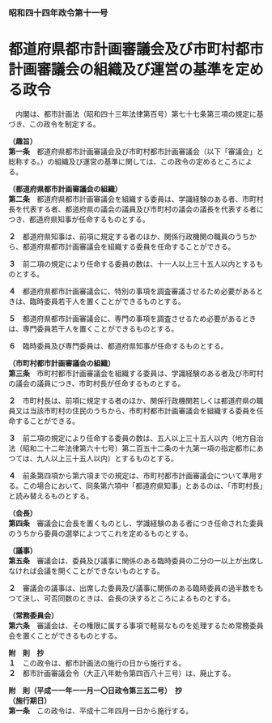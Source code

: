 ### 昭和四十四年政令第十一号  
# 都道府県都市計画審議会及び市町村都市計画審議会の組織及び運営の基準を定める政令  
　内閣は、都市計画法（昭和四十三年法律第百号）第七十七条第三項の規定に基づき、この政令を制定する。  
  
**（趣旨）**  
**第一条**　都道府県都市計画審議会及び市町村都市計画審議会（以下「審議会」と総称する。）の組織及び運営の基準に関しては、この政令の定めるところによる。  
  
**（都道府県都市計画審議会の組織）**  
**第二条**　都道府県都市計画審議会を組織する委員は、学識経験のある者、市町村長を代表する者、都道府県の議会の議員及び市町村の議会の議長を代表する者につき、都道府県知事が任命するものとする。  
  
**２**　都道府県知事は、前項に規定する者のほか、関係行政機関の職員のうちから、都道府県都市計画審議会を組織する委員を任命することができる。  
  
**３**　前二項の規定により任命する委員の数は、十一人以上三十五人以内とするものとする。  
  
**４**　都道府県都市計画審議会に、特別の事項を調査審議させるため必要があるときは、臨時委員若干人を置くことができるものとする。  
  
**５**　都道府県都市計画審議会に、専門の事項を調査させるため必要があるときは、専門委員若干人を置くことができるものとする。  
  
**６**　臨時委員及び専門委員は、都道府県知事が任命するものとする。  
  
**（市町村都市計画審議会の組織）**  
**第三条**　市町村都市計画審議会を組織する委員は、学識経験のある者及び市町村の議会の議員につき、市町村長が任命するものとする。  
  
**２**　市町村長は、前項に規定する者のほか、関係行政機関若しくは都道府県の職員又は当該市町村の住民のうちから、市町村都市計画審議会を組織する委員を任命することができる。  
  
**３**　前二項の規定により任命する委員の数は、五人以上三十五人以内（地方自治法（昭和二十二年法律第六十七号）第二百五十二条の十九第一項の指定都市にあつては、九人以上三十五人以内）とするものとする。  
  
**４**　前条第四項から第六項までの規定は、市町村都市計画審議会について準用する。この場合において、同条第六項中「都道府県知事」とあるのは、「市町村長」と読み替えるものとする。  
  
**（会長）**  
**第四条**　審議会に会長を置くものとし、学識経験のある者につき任命された委員のうちから委員の選挙によつてこれを定めるものとする。  
  
**（議事）**  
**第五条**　審議会は、委員及び議事に関係のある臨時委員の二分の一以上が出席しなければ会議を開くことができないものとする。  
  
**２**　審議会の議事は、出席した委員及び議事に関係のある臨時委員の過半数をもつて決し、可否同数のときは、会長の決するところによるものとする。  
  
**（常務委員会）**  
**第六条**　審議会は、その権限に属する事項で軽易なものを処理するため常務委員会を置くことができるものとする。  
  
**附　則　抄**  
**１**　この政令は、都市計画法の施行の日から施行する。  
**２**　都市計画審議会令（大正八年勅令第四百八十三号）は、廃止する。  
  
**附　則（平成一一年一一月一〇日政令第三五二号）　抄**  
**（施行期日）**  
**第一条**　この政令は、平成十二年四月一日から施行する。  
  
